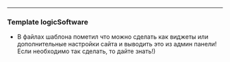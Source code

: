 

___
### Template logicSoftware

* В файлах шаблона пометил что можно сделать как виджеты или дополнительные настройки сайта и выводить это из админ панели! Если необходимо так сделать, то дайте знать!)
